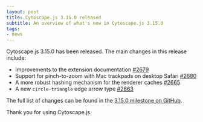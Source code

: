 ```yaml
---
layout: post
title: Cytoscape.js 3.15.0 released
subtitle: An overview of what's new in Cytoscape.js 3.15.0
tags:
- news
---
```


Cytoscape.js 3.15.0 has been released.  The main changes in this release include:

- Improvements to the extension documentation [#2679](https://github.com/cytoscape/cytoscape.js/issues/2679)
- Support for pinch-to-zoom with Mac trackpads on desktop Safari [#2680](https://github.com/cytoscape/cytoscape.js/issues/2680)
- A more robust hashing mechanism for the renderer caches [#2665](https://github.com/cytoscape/cytoscape.js/issues/2665)
- A new `circle-triangle` edge arrow type [#2663](https://github.com/cytoscape/cytoscape.js/issues/2663)

The full list of changes can be found in the [3.15.0 milestone on GitHub](https://github.com/cytoscape/cytoscape.js/milestone/194?closed=1).

Thank you for using Cytoscape.js.
